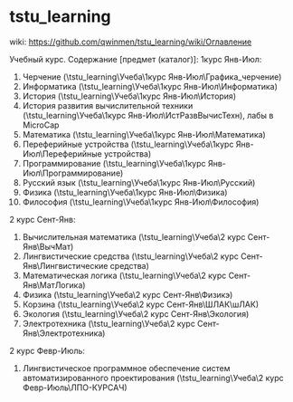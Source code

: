 # tstu_learning
wiki: https://github.com/qwinmen/tstu_learning/wiki/Оглавление

Учебный курс.
Содержание [предмет (каталог)]:
1курс Янв-Июл:
1. Черчение (\tstu_learning\Учеба\1курс Янв-Июл\Графика_черчение\)
2. Информатика (\tstu_learning\Учеба\1курс Янв-Июл\Информатика\)
3. История (\tstu_learning\Учеба\1курс Янв-Июл\История\)
4. История развития вычислительной техники (\tstu_learning\Учеба\1курс Янв-Июл\ИстРазвВычисТехн\), лабы в MicroCap
5. Математика (\tstu_learning\Учеба\1курс Янв-Июл\Математика\)
6. Переферийные устройства (\tstu_learning\Учеба\1курс Янв-Июл\Переферийные устройства\)
7. Программирование (\tstu_learning\Учеба\1курс Янв-Июл\Программирование\)
8. Русский язык (\tstu_learning\Учеба\1курс Янв-Июл\Русский\)
9. Физика (\tstu_learning\Учеба\1курс Янв-Июл\Физика\)
10. Философия (\tstu_learning\Учеба\1курс Янв-Июл\Философия\)

2 курс Сент-Янв:
1. Вычислительная математика (\tstu_learning\Учеба\2 курс Сент-Янв\ВычМат\)
2. Лингвистические средства (\tstu_learning\Учеба\2 курс Сент-Янв\Лингвистические средства\)
3. Математическая логика (\tstu_learning\Учеба\2 курс Сент-Янв\МатЛогика\)
4. Физика (\tstu_learning\Учеба\2 курс Сент-Янв\Физикэ\)
5. Корзина (\tstu_learning\Учеба\2 курс Сент-Янв\ШЛАК\шЛАК\)
6. Экология (\tstu_learning\Учеба\2 курс Сент-Янв\Экология\)
7. Электротехника (\tstu_learning\Учеба\2 курс Сент-Янв\Электротехника\)

2 курс Февр-Июль:
1. Лингвистическое программное обеспечение систем автоматизированного проектирования (\tstu_learning\Учеба\2 курс Февр-Июль\ЛПО-КУРСАЧ\)
